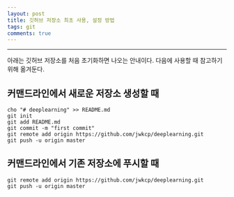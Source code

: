 ```yaml
---
layout: post
title: 깃허브 저장소 최초 사용, 설정 방법
tags: git
comments: true
---
```

  
---
  
아래는 깃허브 저장소를 처음 초기화하면 나오는 안내이다. 다음에 사용할 때 참고하기 위해 옮겨둔다.  
  
## 커맨드라인에서 새로운 저장소 생성할 때
~~~
cho "# deeplearning" >> README.md
git init
git add README.md
git commit -m "first commit"
git remote add origin https://github.com/jwkcp/deeplearning.git
git push -u origin master
~~~
  
## 커맨드라인에서 기존 저장소에 푸시할 때
~~~
git remote add origin https://github.com/jwkcp/deeplearning.git
git push -u origin master
~~~
  